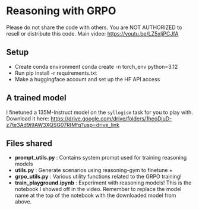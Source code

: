 # Reasoning with GRPO

Please do not share the code with others. You are NOT AUTHORIZED to resell or distribute this code. 
Main video: https://youtu.be/LZ5xljPCJfA

## Setup

- Create conda environment conda create -n torch_env python=3.12
- Run pip install -r requirements.txt
- Make a huggingface account and set up the HF API access

## A trained model

I finetuned a 135M-Instruct model on the `syllogism` task for you to play with. Download it here:
https://drive.google.com/drive/folders/1heoDiuD-z7te3Ad9i9AW3XQSG07RIMfq?usp=drive_link

## Files shared

- **prompt_utils.py** : Contains system prompt used for training reasoning models
- **utils.py** : Generate scenarios using reasoning-gym to finetune + 
- **grpo_utils.py** : Various utility functions related to the GRPO training!
- **train_playground.ipynb** : Experiment with reasoning models! This is the notebook I showed off in the video. Remember to replace the model name at the top of the notebook with the downloaded model from above.

